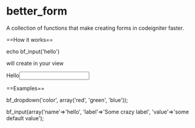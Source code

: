 better_form
===========

A collection of functions that make creating forms in codeigniter faster. 


==How it works==


echo bf_input('hello')

will create in your view

<p><label for="hello">Hello</label><input type="text" name="hello" value=""  /></p>


==Examples==


bf_dropdown('color', array('red', 'green', 'blue'));

bf_input(array('name'=>'hello', 'label'=>'Some crazy label', 'value'=>'some default value');
